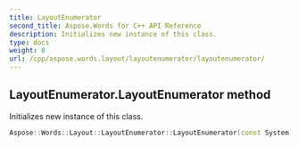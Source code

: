 ```yaml
---
title: LayoutEnumerator
second_title: Aspose.Words for C++ API Reference
description: Initializes new instance of this class. 
type: docs
weight: 0
url: /cpp/aspose.words.layout/layoutenumerator/layoutenumerator/
---
```

## LayoutEnumerator.LayoutEnumerator method


Initializes new instance of this class.

```cpp
Aspose::Words::Layout::LayoutEnumerator::LayoutEnumerator(const System::SharedPtr<Aspose::Words::Document> &document)
```

